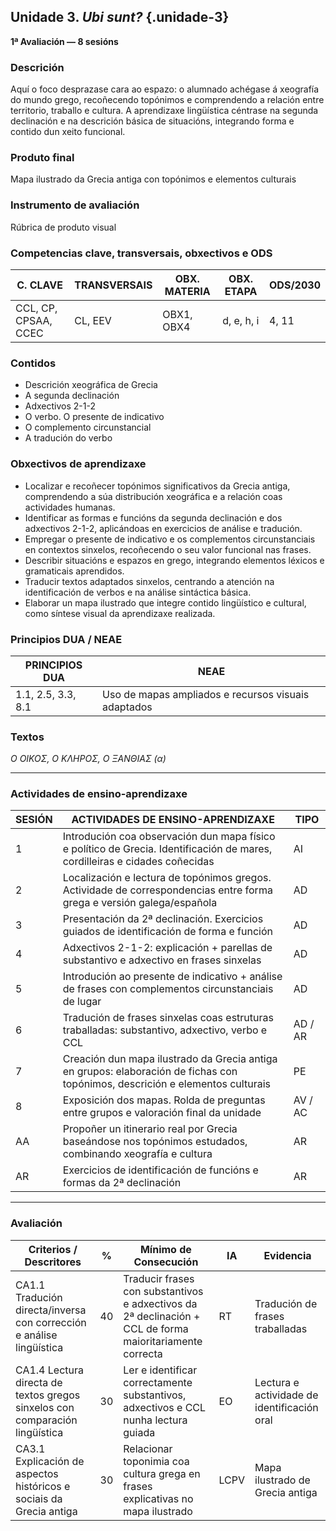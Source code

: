 ## Unidade 3. *Ubi sunt?*   {.unidade-3}
**1ª Avaliación — 8 sesións**

### Descrición  
Aquí o foco desprazase cara ao espazo: o alumnado achégase á xeografía do mundo grego, recoñecendo topónimos e comprendendo a relación entre territorio, traballo e cultura. A aprendizaxe lingüística céntrase na segunda declinación e na descrición básica de situacións, integrando forma e contido dun xeito funcional.

### Produto final  
Mapa ilustrado da Grecia antiga con topónimos e elementos culturais

### Instrumento de avaliación  
Rúbrica de produto visual

### Competencias clave, transversais, obxectivos e ODS

| C. CLAVE               | TRANSVERSAIS | OBX. MATERIA | OBX. ETAPA   | ODS/2030 |
|------------------------|--------------|--------------|--------------|----------|
| CCL, CP, CPSAA, CCEC   | CL, EEV      | OBX1, OBX4   | d, e, h, i   | 4, 11    |

### Contidos

- Descrición xeográfica de Grecia  
- A segunda declinación  
- Adxectivos 2-1-2  
- O verbo. O presente de indicativo  
- O complemento circunstancial  
- A tradución do verbo

### Obxectivos de aprendizaxe

- Localizar e recoñecer topónimos significativos da Grecia antiga, comprendendo a súa distribución xeográfica e a relación coas actividades humanas.  
- Identificar as formas e funcións da segunda declinación e dos adxectivos 2-1-2, aplicándoas en exercicios de análise e tradución.  
- Empregar o presente de indicativo e os complementos circunstanciais en contextos sinxelos, recoñecendo o seu valor funcional nas frases.  
- Describir situacións e espazos en grego, integrando elementos léxicos e gramaticais aprendidos.  
- Traducir textos adaptados sinxelos, centrando a atención na identificación de verbos e na análise sintáctica básica.  
- Elaborar un mapa ilustrado que integre contido lingüístico e cultural, como síntese visual da aprendizaxe realizada.

### Principios DUA / NEAE

| PRINCIPIOS DUA      | NEAE                                         |
|---------------------|----------------------------------------------|
| 1.1, 2.5, 3.3, 8.1   | Uso de mapas ampliados e recursos visuais adaptados |

### Textos  
*Ο ΟΙΚΟΣ, Ο ΚΛΗΡΟΣ, Ο ΞΑΝΘΙΑΣ (α)*

---

### Actividades de ensino-aprendizaxe

| SESIÓN | ACTIVIDADES DE ENSINO-APRENDIZAXE                                                                                       | TIPO     |
|--------|--------------------------------------------------------------------------------------------------------------------------|----------|
| 1      | Introdución coa observación dun mapa físico e político de Grecia. Identificación de mares, cordilleiras e cidades coñecidas | AI       |
| 2      | Localización e lectura de topónimos gregos. Actividade de correspondencias entre forma grega e versión galega/española     | AD       |
| 3      | Presentación da 2ª declinación. Exercicios guiados de identificación de forma e función                                     | AD       |
| 4      | Adxectivos 2-1-2: explicación + parellas de substantivo e adxectivo en frases sinxelas                                     | AD       |
| 5      | Introdución ao presente de indicativo + análise de frases con complementos circunstanciais de lugar                        | AD       |
| 6      | Tradución de frases sinxelas coas estruturas traballadas: substantivo, adxectivo, verbo e CCL                              | AD / AR  |
| 7      | Creación dun mapa ilustrado da Grecia antiga en grupos: elaboración de fichas con topónimos, descrición e elementos culturais | PE       |
| 8      | Exposición dos mapas. Rolda de preguntas entre grupos e valoración final da unidade                                        | AV / AC  |
| AA     | Propoñer un itinerario real por Grecia baseándose nos topónimos estudados, combinando xeografía e cultura                 | AR       |
| AR     | Exercicios de identificación de funcións e formas da 2ª declinación                                                       | AR       |

---

### Avaliación

| Criterios / Descritores                                                        | %  | Mínimo de Consecución                                                               | IA   | Evidencia                             |
|--------------------------------------------------------------------------------|-----|---------------------------------------------------------------------------------------|------|----------------------------------------|
| CA1.1 Tradución directa/inversa con corrección e análise lingüística           | 40  | Traducir frases con substantivos e adxectivos da 2ª declinación + CCL de forma maioritariamente correcta | RT   | Tradución de frases traballadas       |
| CA1.4 Lectura directa de textos gregos sinxelos con comparación lingüística    | 30  | Ler e identificar correctamente substantivos, adxectivos e CCL nunha lectura guiada   | EO   | Lectura e actividade de identificación oral |
| CA3.1 Explicación de aspectos históricos e sociais da Grecia antiga            | 30  | Relacionar toponimia coa cultura grega en frases explicativas no mapa ilustrado      | LCPV | Mapa ilustrado de Grecia antiga        |